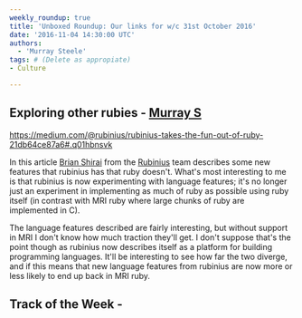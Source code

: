 ```yaml
---
weekly_roundup: true
title: 'Unboxed Roundup: Our links for w/c 31st October 2016'
date: '2016-11-04 14:30:00 UTC'
authors:
  - 'Murray Steele'
tags: # (Delete as appropiate)
- Culture

---
```


## Exploring other rubies - [Murray S](/people#murray-steele)

https://medium.com/@rubinius/rubinius-takes-the-fun-out-of-ruby-21db64ce87a6#.q01hbnsvk

In this article [Brian Shirai](https://twitter.com/brixen) from the [Rubinius](https://rubinius.com/)
team describes some new features that rubinius has that ruby doesn't.  What's
most interesting to me is that rubinius is now experimenting with language
features; it's no longer just an experiment in implementing as much of ruby as
 possible using ruby itself (in contrast with MRI ruby where large chunks of
 ruby are implemented in C).

The language features described are fairly interesting, but without support in
MRI I don't know how much traction they'll get.  I don't suppose that's the
point though as rubinius now describes itself as a platform for building
programming languages.  It'll be interesting to see how far the two diverge,
and if this means that new language features from rubinius are now more or less
likely to end up back in MRI ruby.

## Track of the Week - [](/people#)
